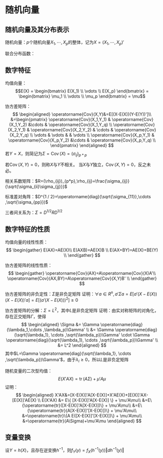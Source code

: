 # 随机向量

## 随机向量及其分布表示

随机向量：$p$个随机向量$X_1,\cdots ,X_p$的整体，记为$X=(X_1,\cdots ,X_p)'$

联合分布函数：

## 数字特征

均值向量：
$$E(X) = \begin{bmatrix}
    E(X_1) \\
    \vdots \\ 
    E(X_p)
\end{bmatrix} = \begin{bmatrix}
    \mu_1 \\
    \vdots \\ 
    \mu_p
\end{bmatrix} = \mu$$

协方差矩阵：
$$
\begin{aligned}
 \operatorname{Cov}(X,Y)&=E[(X-E(X))(Y-E(Y))']\\
 &=\begin{pmatrix}
    \operatorname{Cov}(X_1,Y_1) & \operatorname{Cov}(X_1,Y_2) &\cdots & \operatorname{Cov}(X_1,Y_q) \\
    \operatorname{Cov}(X_2,Y_1) & \operatorname{Cov}(X_2,Y_2) & \cdots & \operatorname{Cov}(X_2,Y_q) \\
    \vdots & \vdots & & \vdots \\
    \operatorname{Cov}(X_p,Y_1) & \operatorname{Cov}(X_p,Y_2) &\cdots & \operatorname{Cov}(X_p,Y_q) \\
\end{pmatrix}
\end{aligned}
$$
若$Y=X$，则简记为$\Sigma=\operatorname{Cov}(X)=(\sigma_{ij})_{p *p}$

若$\operatorname{Cov}(X,Y)=0$，则称$X$与$Y$不相关。
当$X$与$Y$独立，$\operatorname{Cov}(X,Y)=0$，反之未必。

相关系数矩阵：$R=(\rho_{ij})_{p*p},\rho_{ij}=\frac{\sigma_{ij}}{\sqrt{\sigma_{ii}\sigma_{jj}}}$

标准差对角阵：$D^{1 / 2}=\operatorname{diag}(\sqrt{\sigma_{11}},\cdots ,\sqrt{\sigma_{pp}})$

三者间关系为：$\Sigma=D^{1 / 2}RD^{1 / 2}$

## 数字特征的性质

均值向量的线性性质：
$$
\begin{gather}
    E(AX)=AE(X)\\
    E(AXB)=AE(X)B \\
    E(AX+BY)=AE(X)+BE(Y) \\
\end{gather}
$$

协方差矩阵的线性性质：
$$
\begin{gather}
    \operatorname{Cov}(AX)=A\operatorname{Cov}(X)A'\\
    \operatorname{Cov}(AX,BY)=A\operatorname{Cov}(X,Y)B' \\
\end{gather}
$$

协方差矩阵的非负定性：$\Sigma$是非负定矩阵
证明：$\forall a \in R^n , a'\Sigma a=E[a'(X-E(X))(X-E(X))'a]=E[(a'(X-E(X)))^2]\ge 0$

协方差矩阵的分解：$\Sigma = L^2$，其中$L$是非负定矩阵
证明：由实对称矩阵的对角化，存在正交矩阵$\Gamma$，使得
$$
\begin{aligned}
\Sigma &= \Gamma \operatorname{diag}(\lambda_1,\cdots ,\lambda_p)\Gamma' \\
       &= \Gamma \operatorname{diag}(\sqrt{\lambda_1}, \cdots ,\sqrt{\lambda_p})\Gamma' \cdot \Gamma \operatorname{diag}(\sqrt{\lambda_1}, \cdots ,\sqrt{\lambda_p})\Gamma' \\
       &= L^2
\end{aligned}
$$
其中$L=\Gamma \operatorname{diag}(\sqrt{\lambda_1}, \cdots ,\sqrt{\lambda_p})\Gamma'$，由于$\lambda_i\ge 0$，所以$L$是非负定矩阵

随机变量的二次型均值：$$E(X'AX)=\operatorname{tr}(A\Sigma)+\mu'A\mu$$
证明：
$$
\begin{aligned}
X'AX&=[X-E(X)]'A[X-E(X)]+X'AE(X)+[E(X)]'AX-[E(X)]'AE(X) \\
E(X'AX) &= E\{ [X-E(X)]'A[X-E(X)] \} + \mu'A\mu\\
&=E\{\operatorname{tr}([X-E(X)]'A[X-E(X)])\} + \mu'A\mu\\
&=E\{\operatorname{tr}(A[X-E(X)]'[X-E(X)])\} + \mu'A\mu\\
&=\operatorname{tr}\{A E([X-E(X)]'[X-E(X)])\} + \mu'A\mu\\
&=\operatorname{tr}(A\Sigma)+\mu'A\mu
\end{aligned}
$$

## 变量变换

设$Y=h(X)$，且存在逆变换$h^{-1}$，则$f_Y(y)=f_X(h^{-1}(y))\Vert{dh^{-1}(y)}\Vert$